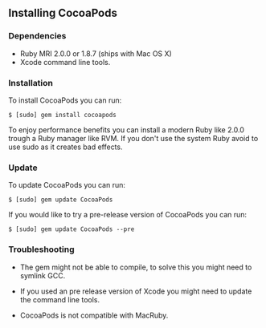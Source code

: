 ## Installing CocoaPods


### Dependencies

- Ruby MRI 2.0.0 or 1.8.7 (ships with Mac OS X)
- Xcode command line tools.


### Installation

To install CocoaPods you can run:

    $ [sudo] gem install cocoapods

To enjoy performance benefits you can install a modern Ruby like 2.0.0 trough a
Ruby manager like RVM. If you don't use the system Ruby avoid to use sudo as it
creates bad effects.

### Update

To update CocoaPods you can run:

    $ [sudo] gem update CocoaPods

If you would like to try a pre-release version of CocoaPods you can run:

    $ [sudo] gem update CocoaPods --pre


### Troubleshooting

- The gem might not be able to compile, to solve this you might need to symlink
  GCC.

- If you used an pre release version of Xcode you might need to update the
  command line tools.

- CocoaPods is not compatible with MacRuby.
